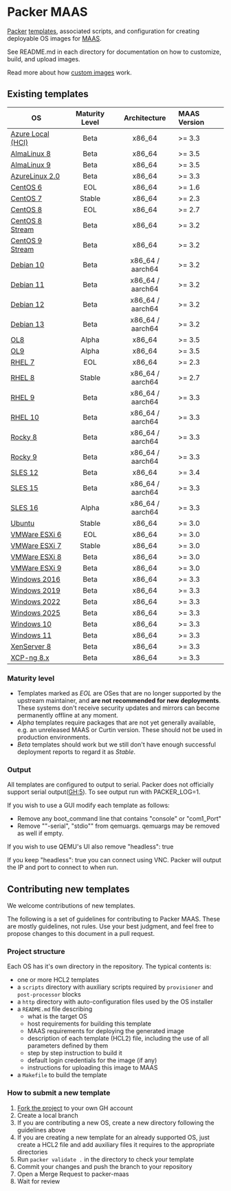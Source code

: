 # Packer MAAS

[Packer](http://packer.io) [templates](https://www.packer.io/docs/templates/index.html),
associated scripts, and configuration for creating deployable OS images for [MAAS](http://maas.io).

See README.md in each directory for documentation on how to customize, build,
and upload images.

Read more about how [custom images](https://maas.io/docs/how-to-customise-images) work.

## Existing templates

| **OS**            | **Maturity Level** | **Architecture**  | **MAAS Version** |
|-------------------|:------------------:|:-----------------:|:-----------------|
| [Azure Local (HCI)](windows/README.md) | Beta               | x86_64            | >= 3.3           |
| [AlmaLinux 8](alma8/README.md)       | Beta               | x86_64            | >= 3.5           |
| [AlmaLinux 9](alma9/README.md)       | Beta               | x86_64            | >= 3.5           |
| [AzureLinux 2.0](azurelinux/README.md)    | Beta               | x86_64            | >= 3.3           |
| [CentOS 6](centos6/README.md)          | EOL                | x86_64            | >= 1.6           |
| [CentOS 7](centos7/README.md)          | Stable             | x86_64            | >= 2.3           |
| [CentOS 8](centos8/README.md)          | EOL                | x86_64            | >= 2.7           |
| [CentOS 8 Stream](centos8-stream/README.md)   | Beta               | x86_64            | >= 3.2           |
| [CentOS 9 Stream](centos9-stream/README.md)   | Beta               | x86_64            | >= 3.2           |
| [Debian 10](debian/README.md)         | Beta               | x86_64 / aarch64  | >= 3.2           |
| [Debian 11](debian/README.md)         | Beta               | x86_64 / aarch64  | >= 3.2           |
| [Debian 12](debian/README.md)         | Beta               | x86_64 / aarch64  | >= 3.2           |
| [Debian 13](debian/README.md)         | Beta               | x86_64 / aarch64  | >= 3.2           |
| [OL8](ol8/README.md)               | Alpha              | x86_64            | >= 3.5           |
| [OL9](ol9/README.md)               | Alpha              | x86_64            | >= 3.5           |
| [RHEL 7](rhel7/README.md)            | EOL                | x86_64            | >= 2.3           |
| [RHEL 8](rhel8/README.md)            | Stable             | x86_64 / aarch64  | >= 2.7           |
| [RHEL 9](rhel9/README.md)            | Beta               | x86_64 / aarch64  | >= 3.3           |
| [RHEL 10](rhel10/README.md)           | Beta               | x86_64 / aarch64  | >= 3.3           |
| [Rocky 8](rocky8/README.md)           | Beta               | x86_64 / aarch64  | >= 3.3           |
| [Rocky 9](rocky9/README.md)           | Beta               | x86_64 / aarch64  | >= 3.3           |
| [SLES 12](sles12/README.md)           | Beta               | x86_64            | >= 3.4           |
| [SLES 15](sles15/README.md)           | Beta               | x86_64 / aarch64  | >= 3.3           |
| [SLES 16](sles16/README.md)           | Alpha              | x86_64 / aarch64  | >= 3.3           |
| [Ubuntu](ubuntu/README.md)            | Stable             | x86_64            | >= 3.0           |
| [VMWare ESXi 6](vmware-esxi/README.md)     | EOL                | x86_64            | >= 3.0           |
| [VMWare ESXi 7](vmware-esxi/README.md)     | Stable             | x86_64            | >= 3.0           |
| [VMWare ESXi 8](vmware-esxi/README.md)     | Beta               | x86_64            | >= 3.0           |
| [VMWare ESXi 9](vmware-esxi/README.md)     | Beta               | x86_64            | >= 3.0           |
| [Windows 2016](windows/README.md)      | Beta               | x86_64            | >= 3.3           |
| [Windows 2019](windows/README.md)      | Beta               | x86_64            | >= 3.3           |
| [Windows 2022](windows/README.md)      | Beta               | x86_64            | >= 3.3           |
| [Windows 2025](windows/README.md)      | Beta               | x86_64            | >= 3.3           |
| [Windows 10](windows/README.md)        | Beta               | x86_64            | >= 3.3           |
| [Windows 11](windows/README.md)        | Beta               | x86_64            | >= 3.3           |
| [XenServer 8](xenserver8/README.md)       | Beta               | x86_64            | >= 3.3           |
| [XCP-ng 8.x](xenserver8/README.md)        | Beta               | x86_64            | >= 3.3           |

### Maturity level

* Templates marked as *EOL* are OSes that are no longer supported by the upstream maintainer, and **are not recommended for new deployments**. These systems don't receive security updates and mirrors can become permanently offline at any moment.
* *Alpha* templates require packages that are not yet generally available, e.g. an unreleased MAAS or Curtin version. These should not be used in production environments.
* *Beta* templates should work but we still don't have enough successful deployment reports to regard it as *Stable*.

### Output

All templates are configured to output to serial. Packer does not officially
support serial output([GH:5](https://github.com/hashicorp/packer-plugin-qemu/issues/5)).
To see output run with PACKER_LOG=1.

If you wish to use a GUI modify each template as follows:

* Remove any boot_command line that contains "console" or "com1_Port"
* Remove ""-serial", "stdio"" from qemuargs. qemuargs may be removed as well if empty.

If you wish to use QEMU's UI also remove "headless": true

If you keep "headless": true you can connect using VNC. Packer will output the
IP and port to connect to when run.

## Contributing new templates

We welcome contributions of new templates.

The following is a set of guidelines for contributing to Packer MAAS. These are mostly guidelines, not rules. Use your best judgment, and feel free to propose changes to this document in a pull request.

### Project structure

Each OS has it's own directory in the repository. The typical contents is:

* one or more HCL2 templates
* a `scripts` directory with auxiliary scripts required by `provisioner` and `post-processor` blocks
* a `http` directory with auto-configuration files used by the OS installer
* a `README.md` file describing
  * what is the target OS
  * host requirements for building this template
  * MAAS requirements for deploying the generated image
  * description of each template (HCL2) file, including the use of all parameters defined by them
  * step by step instruction to build it
  * default login credentials for the image (if any)
  * instructions for uploading this image to MAAS
* a `Makefile` to build the template

### How to submit a new template

1. [Fork the project](https://github.com/canonical/packer-maas/fork) to your own GH account
2. Create a local branch
3. If you are contributing a new OS, create a new directory following the guidelines above
4. If you are creating a new template for an already supported OS, just create a HCL2 file and add auxiliary files it requires to the appropriate directories
5. Run `packer validate .` in the directory to check your template
6. Commit your changes and push the branch to your repository
7. Open a Merge Request to packer-maas
8. Wait for review
